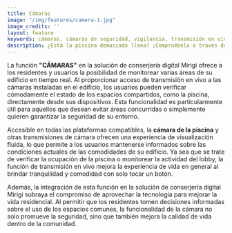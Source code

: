 ```yaml
---
title: Cámaras
image: "/img/features/camera-1.jpg"
image_credits: ''
layout: feature
keywords: cámaras, cámaras de seguridad, vigilancia, transmisión en vivo, monitoreo remoto, seguridad
description: ¿Está la piscina demasiado llena? ¡Compruébelo a través de la cámara de la piscina! La transmisión en vivo de las cámaras instaladas en el edificio está disponible en todas las plataformas compatibles.
---
```

La función **"CÁMARAS"** en la solución de conserjería digital Mirigi ofrece a los residentes y usuarios la posibilidad de monitorear varias áreas de su edificio en tiempo real. Al proporcionar acceso de transmisión en vivo a las cámaras instaladas en el edificio, los usuarios pueden verificar cómodamente el estado de los espacios compartidos, como la piscina, directamente desde sus dispositivos. Esta funcionalidad es particularmente útil para aquellos que desean evitar áreas concurridas o simplemente quieren garantizar la seguridad de su entorno.

Accesible en todas las plataformas compatibles, la **cámara de la piscina** y otras transmisiones de cámara ofrecen una experiencia de visualización fluida, lo que permite a los usuarios mantenerse informados sobre las condiciones actuales de las comodidades de su edificio. Ya sea que se trate de verificar la ocupación de la piscina o monitorear la actividad del lobby, la función de transmisión en vivo mejora la experiencia de vida en general al brindar tranquilidad y comodidad con solo tocar un botón.

Además, la integración de esta función en la solución de conserjería digital Mirigi subraya el compromiso de aprovechar la tecnología para mejorar la vida residencial. Al permitir que los residentes tomen decisiones informadas sobre el uso de los espacios comunes, la funcionalidad de la cámara no solo promueve la seguridad, sino que también mejora la calidad de vida dentro de la comunidad.





